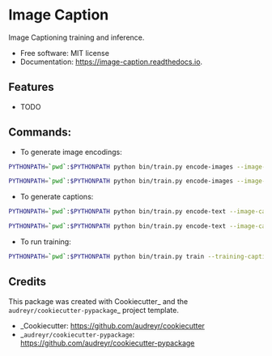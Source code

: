 # Image Caption

Image Captioning training and inference.


* Free software: MIT license
* Documentation: https://image-caption.readthedocs.io.


## Features

* TODO

## Commands:

* To generate image encodings:

```bash
PYTHONPATH=`pwd`:$PYTHONPATH python bin/train.py encode-images --image-ids-path data/flickr8k/dataset/Flickr8k_text/Flickr_8k.trainImages.txt --im-dir data/flickr8k/dataset/Flickr8k_Dataset --output-encodings data/gen2/train_image_encodings.pkl
```

```bash
PYTHONPATH=`pwd`:$PYTHONPATH python bin/train.py encode-images --image-ids-path data/flickr8k/dataset/Flickr8k_text/Flickr_8k.testImages.txt --im-dir data/flickr8k/dataset/Flickr8k_Dataset --output-encodings data/gen1/test_image_encodings.pkl
```

* To generate captions:

```bash
PYTHONPATH=`pwd`:$PYTHONPATH python bin/train.py encode-text --image-captions-path data/flickr8k/dataset/Flickr8k_text/Flickr8k.token.txt --imids-path data/flickr8k/dataset/Flickr8k_text/Flickr_8k.trainImages.txt --output-path data/gen1/train_captions.tsv
```

```bash
PYTHONPATH=`pwd`:$PYTHONPATH python bin/train.py encode-text --image-captions-path data/flickr8k/dataset/Flickr8k_text/Flickr8k.token.txt --imids-path data/flickr8k/dataset/Flickr8k_text/Flickr_8k.testImages.txt --output-path data/gen1/test_captions.tsv
```

* To run training:

```bash
PYTHONPATH=`pwd`:$PYTHONPATH python bin/train.py train --training-captions-path data/gen1/train_captions.tsv --test-captions-path data/gen1/test_captions.tsv --train-image-encodings-path data/gen1/train_image_encodings.pkl --test-image-encodings-path data/gen1/test_image_encodings.pkl --num-epochs 50 --output-path data/gen1/model1.h5
```

## Credits

This package was created with Cookiecutter_ and the `audreyr/cookiecutter-pypackage`_ project template.

* _Cookiecutter: https://github.com/audreyr/cookiecutter
* _`audreyr/cookiecutter-pypackage`: https://github.com/audreyr/cookiecutter-pypackage
